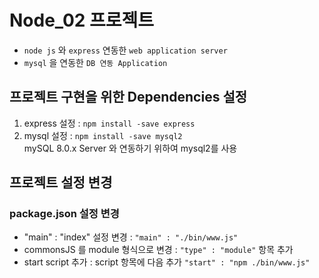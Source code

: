 # Node_02 프로젝트

- `node js` 와 `express` 연동한 `web application server`
- `mysql` 을 연동한 `DB 연동 Application`

## 프로젝트 구현을 위한 Dependencies 설정

1. express 설정 : `npm install -save express`
2. mysql 설정 : `npm install -save mysql2`  
   mySQL 8.0.x Server 와 연동하기 위하여 mysql2를 사용

## 프로젝트 설정 변경

### package.json 설정 변경

- "main" : "index" 설정 변경 : `"main" : "./bin/www.js"`
- commonsJS 를 module 형식으로 변경 : `"type" : "module"` 항목 추가
- start script 추가 : script 항목에 다음 추가
  `"start" : "npm ./bin/www.js"`
